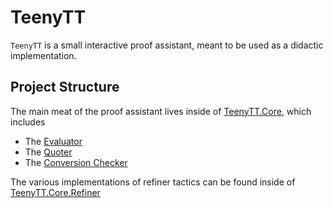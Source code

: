 # TeenyTT

`TeenyTT` is a small interactive proof assistant, meant to be used as a didactic implementation.

## Project Structure
The main meat of the proof assistant lives inside of [TeenyTT.Core](./src/TeenyTT/Core/), which includes
- The [Evaluator](./src/TeenyTT/Core/Eval.hs)
- The [Quoter](./src/TeenyTT/Core/Quote.hs)
- The [Conversion Checker](./src/TeenyTT/Core/Conversion.hs)

The various implementations of refiner tactics can be found inside of [TeenyTT.Core.Refiner](./src/TeenyTT/Core/Refiner/)
